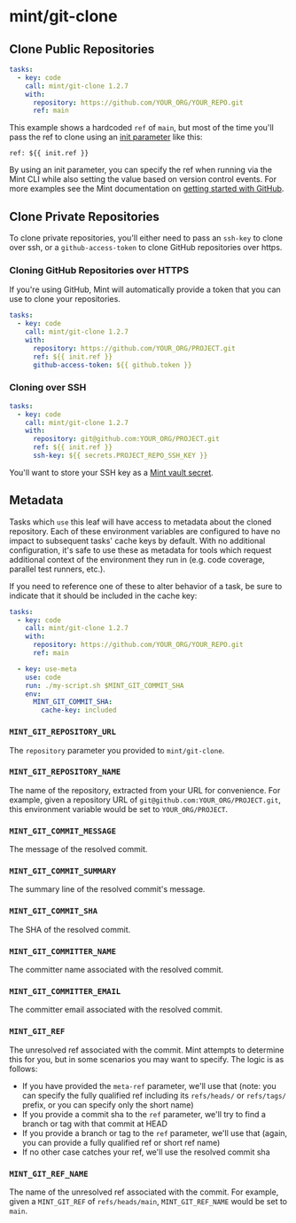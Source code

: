 # mint/git-clone

## Clone Public Repositories

```yaml
tasks:
  - key: code
    call: mint/git-clone 1.2.7
    with:
      repository: https://github.com/YOUR_ORG/YOUR_REPO.git
      ref: main
```

This example shows a hardcoded `ref` of `main`, but most of the time you'll pass the ref to clone using an [init parameter](https://www.rwx.com/docs/mint/init-parameters) like this:

```
ref: ${{ init.ref }}
```

By using an init parameter, you can specify the ref when running via the Mint CLI while also setting the value based on version control events.
For more examples see the Mint documentation on [getting started with GitHub](https://www.rwx.com/docs/mint/getting-started/github).

## Clone Private Repositories

To clone private repositories, you'll either need to pass an `ssh-key` to clone over ssh, or a `github-access-token` to clone GitHub repositories over https.

### Cloning GitHub Repositories over HTTPS

If you're using GitHub, Mint will automatically provide a token that you can use to clone your repositories.

```yaml
tasks:
  - key: code
    call: mint/git-clone 1.2.7
    with:
      repository: https://github.com/YOUR_ORG/PROJECT.git
      ref: ${{ init.ref }}
      github-access-token: ${{ github.token }}
```

### Cloning over SSH

```yaml
tasks:
  - key: code
    call: mint/git-clone 1.2.7
    with:
      repository: git@github.com:YOUR_ORG/PROJECT.git
      ref: ${{ init.ref }}
      ssh-key: ${{ secrets.PROJECT_REPO_SSH_KEY }}
```

You'll want to store your SSH key as a [Mint vault secret](https://www.rwx.com/docs/mint/vaults).

## Metadata

Tasks which `use` this leaf will have access to metadata about the cloned repository. Each of these environment variables are configured to have no impact to subsequent tasks' cache keys by default. With no additional configuration, it's safe to use these as metadata for tools which request additional context of the environment they run in (e.g. code coverage, parallel test runners, etc.).

If you need to reference one of these to alter behavior of a task, be sure to indicate that it should be included in the cache key:

```yaml
tasks:
  - key: code
    call: mint/git-clone 1.2.7
    with:
      repository: https://github.com/YOUR_ORG/YOUR_REPO.git
      ref: main

  - key: use-meta
    use: code
    run: ./my-script.sh $MINT_GIT_COMMIT_SHA
    env:
      MINT_GIT_COMMIT_SHA:
        cache-key: included
```

### `MINT_GIT_REPOSITORY_URL`

The `repository` parameter you provided to `mint/git-clone`.

### `MINT_GIT_REPOSITORY_NAME`

The name of the repository, extracted from your URL for convenience. For example, given a repository URL of `git@github.com:YOUR_ORG/PROJECT.git`, this environment variable would be set to `YOUR_ORG/PROJECT`.

### `MINT_GIT_COMMIT_MESSAGE`

The message of the resolved commit.

### `MINT_GIT_COMMIT_SUMMARY`

The summary line of the resolved commit's message.

### `MINT_GIT_COMMIT_SHA`

The SHA of the resolved commit.

### `MINT_GIT_COMMITTER_NAME`

The committer name associated with the resolved commit.

### `MINT_GIT_COMMITTER_EMAIL`

The committer email associated with the resolved commit.

### `MINT_GIT_REF`

The unresolved ref associated with the commit. Mint attempts to determine this for you, but in some scenarios you may want to specify. The logic is as follows:

- If you have provided the `meta-ref` parameter, we'll use that (note: you can specify the fully qualified ref including its `refs/heads/` or `refs/tags/` prefix, or you can specify only the short name)
- If you provide a commit sha to the `ref` parameter, we'll try to find a branch or tag with that commit at HEAD
- If you provide a branch or tag to the `ref` parameter, we'll use that (again, you can provide a fully qualified ref or short ref name)
- If no other case catches your ref, we'll use the resolved commit sha

### `MINT_GIT_REF_NAME`

The name of the unresolved ref associated with the commit. For example, given a `MINT_GIT_REF` of `refs/heads/main`, `MINT_GIT_REF_NAME` would be set to `main`.
